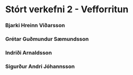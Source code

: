 # Stórt verkefni 2 - Vefforritun #
### Bjarki Hreinn Viðarsson ### 
### Grétar Guðmundur Sæmundsson ###
### Indriði Arnaldsson ###
### Sigurður Andri Jóhannsson ###

